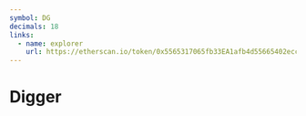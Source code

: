 ```yaml
---
symbol: DG
decimals: 18
links:
  - name: explorer
    url: https://etherscan.io/token/0x5565317065fb33EA1afb4d55665402ecc557d7cC
---
```


# Digger
